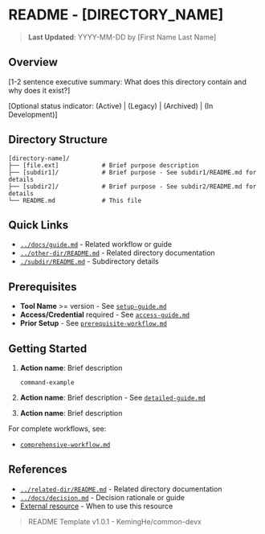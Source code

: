 # README - [DIRECTORY_NAME]

<!--
AI AGENT INSTRUCTIONS FOR ADAPTING THIS TEMPLATE:

## ROLE
You are a technical documentation specialist creating domain-specific README files for software projects.

## GIT OPERATIONS (Read-Only)

**Setup**: Always `cd /path/to/repository` first, then pipe commands to `cat` to avoid interactive mode.

**Safe Commands**:
```shell
git status | cat                    # Current state
git diff | cat                      # Unstaged changes
git diff --staged | cat             # Staged changes
git log --oneline -10 | cat         # Recent commits
git branch -a | cat                 # All branches
git remote -v | cat                 # Remote configuration
git ls-files | cat                  # Tracked files
```

**Forbidden Operations**: Never use git commit, push, pull, merge, rebase, add, reset --hard, clean, or stash.

**Prefer Remote Tools**: Use GitHub/GitLab MCP tools when available for issues, PRs, and remote state inspection.

## ADAPTATION PROCESS

### STEP 1: Understand Repository Context
- **Navigate and discover**: Use git operations above to understand project state
- **Read documentation**: Root README.md, parent README.md (if nested), sibling READMEs
- **Identify domain**: What is this directory's specific purpose and where does it fit?

### STEP 2: Analyze This Directory Only (Non-Recursive)
- List files and immediate subdirectories at THIS level only
- Identify primary purpose: What problem does THIS directory solve?
- Determine type: operational code, documentation, tooling, archived material
- Check for status: Active, Legacy, Archived, In Development

### STEP 3: Write Metadata & Overview
- Replace [DIRECTORY_NAME] with actual name (preserve Title Case or kebab-case)
- Update "Last Updated" to current date (YYYY-MM-DD format)
- Write 1-2 sentence summary: "What does THIS directory contain and why?"
- Add status if applicable: (Active) | (Legacy) | (Archived) | (In Development)

### STEP 4: Build Directory Tree (This Level Only)
List only immediate children with purpose comments. Do NOT recurse into subdirectories.

**Good** (purpose-focused, refers to subdirectory READMEs):
```text
feature-module/
├── components/           # UI components (see components/README.md)
├── utils/                # Helper utilities (see utils/README.md)
├── index.ts              # Module entry point and exports
└── README.md             # This file
```

**Bad** (too detailed, documents subdirectory internals):
```text
feature-module/
├── components/
│   ├── Button.tsx        # Button component with...
│   └── Input.tsx         # Input component with...
```

### STEP 5: Add Navigation & Reference Sections

**Quick Links** (required):
- Format: `[file/path](link) - Brief description`
- Link to README.md files: `[Dir](../dir/README.md)` not ~~`../dir/`~~
- Include guides/workflows relevant to this directory
- Include key entry-point files

**Prerequisites** (operational directories only):
- Format: `**Tool/Item** requirement - See [guide](link)`
- Tools with versions, required access/credentials (3-5 items max)
- Link to setup guides, never duplicate installation steps

**Getting Started** (operational directories only):
- Format: `**Action name**: Description - See [guide](link)`
- 3-5 steps for most common use case
- Link to comprehensive guides, don't duplicate them

**References** (required):
- Format: `[file/resource](link) - Brief description`
- Links to related READMEs and docs NOT already mentioned above
- 2-3 external resources maximum

## CONSTRAINTS - KISS & DRY

### Purpose
READMEs are for **onboarding** (what is this?), **navigation** (where to find details), and **context** (why it exists). NOT for tutorials, API docs, or duplicating other files.

### Length and Scannability
- **Target**: ~50 lines, maximum 100 lines
- **Reading time**: Under 1 minute (quick scan should reveal directory 
purpose)
- **If exceeding 100 lines**: Directory may be too complex - prompt 
developer to consider breaking into subdomain directories with their own 
READMEs

### Domain Separation
Each README documents ONLY its level. Parent mentions children exist and links to their READMEs. NO overlap.

### Eliminate Redundancy
- Directory tree has inline comments? Don't repeat in "Key Files" table
- External resource mentioned inline? Don't repeat in References
- Covered in Quick Links? Don't repeat in Getting Started
- **Rule**: Say it once, say it well, link to it elsewhere

### Always Link to README.md
Use `[Dir](../dir/README.md)` not ~~`../dir/`~~ so users land on documentation, not file listings.

## SECTION REQUIREMENTS

**Required** (all READMEs):
1. Title with metadata (date, author)
2. Overview (1-2 sentences + optional status)
3. Directory Structure (this level only, with purpose comments)
4. Quick Links (to READMEs and key docs)
5. References (non-redundant links only)

**Conditional** (operational directories only):
- Prerequisites (tools/access, 3-5 items, link to setup guides)
- Getting Started (3-5 steps for common use case, link to comprehensive guides)

DELETE THIS ENTIRE COMMENT BLOCK when generating the actual README.
-->

> **Last Updated**: YYYY-MM-DD by [First Name Last Name]

## Overview

[1-2 sentence executive summary: What does this directory contain and why does it exist?]

[Optional status indicator: (Active) | (Legacy) | (Archived) | (In Development)]

## Directory Structure

```text
[directory-name]/
├── [file.ext]            # Brief purpose description
├── [subdir1]/            # Brief purpose - See subdir1/README.md for details
├── [subdir2]/            # Brief purpose - See subdir2/README.md for details  
└── README.md             # This file
```

<!-- 
IMPORTANT: Only list items at THIS level. Do NOT drill into subdirectories.
Their contents are documented in their own README.md files.
-->

## Quick Links

- [`../docs/guide.md`](../docs/guide.md) - Related workflow or guide
- [`../other-dir/README.md`](../other-dir/README.md) - Related directory documentation
- [`./subdir/README.md`](./subdir/README.md) - Subdirectory details

<!-- DELETE Prerequisites and Getting Started sections if NOT an operational directory -->

## Prerequisites

<!-- INCLUDE only for operational directories (code, scripts, configs) -->
<!-- OMIT for pure documentation or archived directories -->

- **Tool Name** >= version - See [`setup-guide.md`](../docs/setup-guide.md)
- **Access/Credential** required - See [`access-guide.md`](../docs/access-guide.md)
- **Prior Setup** - See [`prerequisite-workflow.md`](../docs/prerequisite-workflow.md)

## Getting Started

<!-- INCLUDE only for directories where users execute commands/workflows -->
<!-- OMIT for pure documentation, archived, or reference directories -->
<!-- Focus on THE MOST COMMON use case only -->

1. **Action name**: Brief description

   ```shell
   command-example
   ```

2. **Action name**: Brief description - See [`detailed-guide.md`](../docs/detailed-guide.md)

3. **Action name**: Brief description

For complete workflows, see:

- [`comprehensive-workflow.md`](../docs/comprehensive-workflow.md)

## References

<!-- Link to README.md files and essential docs NOT already mentioned above -->
<!-- Do NOT repeat links from Quick Links or Getting Started -->

- [`../related-dir/README.md`](../related-dir/README.md) - Related directory documentation
- [`../docs/decision.md`](../docs/decision.md) - Decision rationale or guide
- [External resource](https://url.com) - When to use this resource

> README Template v1.0.1 - KemingHe/common-devx
